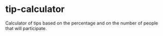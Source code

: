 # tip-calculator
Calculator of tips based on the percentage and on the number of people that will participate.
